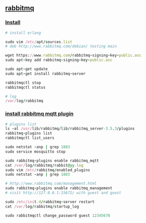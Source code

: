 ## [rabbitmq](https://www.rabbitmq.com)

### [Install](https://www.rabbitmq.com/install-debian.html)

```ruby
# install erlang

sudo vim /etc/apt/sources.list
# deb http://www.rabbitmq.com/debian/ testing main

wget https://www.rabbitmq.com/rabbitmq-signing-key-public.asc
sudo apt-key add rabbitmq-signing-key-public.asc

sudo apt-get update
sudo apt-get install rabbitmq-server

rabbitmqctl stop
rabbitmqctl status

# log
/var/log/rabbitmq
```

### [install rabbitmq mqtt plugin](https://github.com/rabbitmq/rabbitmq-mqtt)

```ruby
# plugins list
ls -al /usr/lib/rabbitmq/lib/rabbitmq_server-3.5.3/plugins
rabbitmq-plugins list
rabbitmqctl list_users

sudo netstat -anp | grep 1883
sudo service mosquitto stop

sudo rabbitmq-plugins enable rabbitmq_mqtt
cat /var/log/rabbitmq/rabbit@yy.log
sudo vim /etc/rabbitmq/enabled_plugins
sudo netstat -anp | grep 1883

# http://www.rabbitmq.com/management.html
sudo rabbitmq-plugins enable rabbitmq_management
# visit http://127.0.0.1:15672/ with guest and guest

sudo /etc/init.d/rabbitmq-server restart
cat /var/log/rabbitmq/startup_log

sudo rabbitmqctl change_password guest 12345678
```